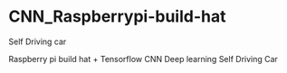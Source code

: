 # CNN_Raspberrypi-build-hat
Self Driving car

Raspberry pi build hat + Tensorflow
CNN Deep learning Self Driving Car
